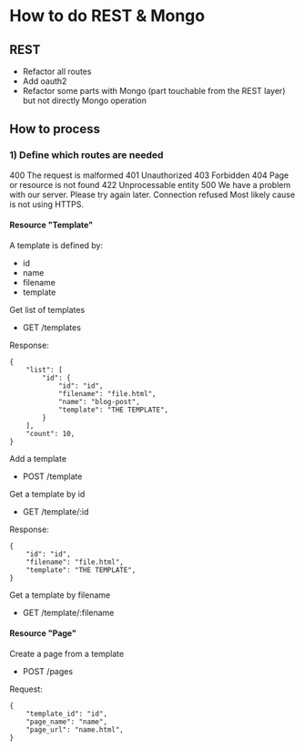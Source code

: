 
# How to do REST & Mongo
## REST

* Refactor all routes
* Add oauth2
* Refactor some parts with Mongo (part touchable from the REST layer) but not directly Mongo operation

## How to process
### 1) Define which routes are needed

400 		The request is malformed
401 		Unauthorized
403 		Forbidden
404 		Page or resource is not found
422 		Unprocessable entity
500 		We have a problem with our server. Please try again later.
Connection refused 		Most likely cause is not using HTTPS.

#### Resource "Template"

A template is defined by:

* id
* name
* filename
* template

Get list of templates
* GET /templates

Response:
```
{
	"list": [
		"id": {
			"id": "id",
			"filename": "file.html",
			"name": "blog-post",
			"template": "THE TEMPLATE",
		}
	],
	"count": 10,
}
```

Add a template
* POST /template

Get a template by id
* GET /template/:id

Response:
```
{
	"id": "id",
	"filename": "file.html",
	"template": "THE TEMPLATE",
}
```

Get a template by filename
* GET /template/:filename


#### Resource "Page"

Create a page from a template
* POST /pages

Request:
```
{
	"template_id": "id",
	"page_name": "name",
	"page_url": "name.html",
}
```

